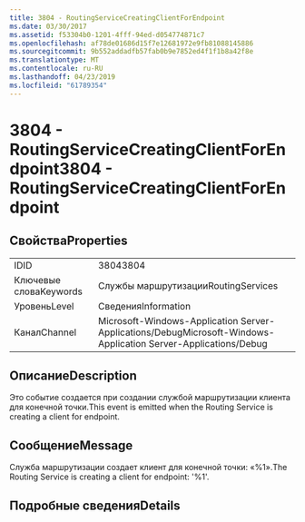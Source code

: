 ```yaml
---
title: 3804 - RoutingServiceCreatingClientForEndpoint
ms.date: 03/30/2017
ms.assetid: f53304b0-1201-4fff-94ed-d054774871c7
ms.openlocfilehash: af78de01686d15f7e12681972e9fb81088145886
ms.sourcegitcommit: 9b552addadfb57fab0b9e7852ed4f1f1b8a42f8e
ms.translationtype: MT
ms.contentlocale: ru-RU
ms.lasthandoff: 04/23/2019
ms.locfileid: "61789354"
---
```

# <a name="3804---routingservicecreatingclientforendpoint"></a><span data-ttu-id="06b64-102">3804 - RoutingServiceCreatingClientForEndpoint</span><span class="sxs-lookup"><span data-stu-id="06b64-102">3804 - RoutingServiceCreatingClientForEndpoint</span></span>
## <a name="properties"></a><span data-ttu-id="06b64-103">Свойства</span><span class="sxs-lookup"><span data-stu-id="06b64-103">Properties</span></span>  
  
|||  
|-|-|  
|<span data-ttu-id="06b64-104">ID</span><span class="sxs-lookup"><span data-stu-id="06b64-104">ID</span></span>|<span data-ttu-id="06b64-105">3804</span><span class="sxs-lookup"><span data-stu-id="06b64-105">3804</span></span>|  
|<span data-ttu-id="06b64-106">Ключевые слова</span><span class="sxs-lookup"><span data-stu-id="06b64-106">Keywords</span></span>|<span data-ttu-id="06b64-107">Службы маршрутизации</span><span class="sxs-lookup"><span data-stu-id="06b64-107">RoutingServices</span></span>|  
|<span data-ttu-id="06b64-108">Уровень</span><span class="sxs-lookup"><span data-stu-id="06b64-108">Level</span></span>|<span data-ttu-id="06b64-109">Сведения</span><span class="sxs-lookup"><span data-stu-id="06b64-109">Information</span></span>|  
|<span data-ttu-id="06b64-110">Канал</span><span class="sxs-lookup"><span data-stu-id="06b64-110">Channel</span></span>|<span data-ttu-id="06b64-111">Microsoft-Windows-Application Server-Applications/Debug</span><span class="sxs-lookup"><span data-stu-id="06b64-111">Microsoft-Windows-Application Server-Applications/Debug</span></span>|  
  
## <a name="description"></a><span data-ttu-id="06b64-112">Описание</span><span class="sxs-lookup"><span data-stu-id="06b64-112">Description</span></span>  
 <span data-ttu-id="06b64-113">Это событие создается при создании службой маршрутизации клиента для конечной точки.</span><span class="sxs-lookup"><span data-stu-id="06b64-113">This event is emitted when the Routing Service is creating a client for endpoint.</span></span>  
  
## <a name="message"></a><span data-ttu-id="06b64-114">Сообщение</span><span class="sxs-lookup"><span data-stu-id="06b64-114">Message</span></span>  
 <span data-ttu-id="06b64-115">Служба маршрутизации создает клиент для конечной точки: «%1».</span><span class="sxs-lookup"><span data-stu-id="06b64-115">The Routing Service is creating a client for endpoint: '%1'.</span></span>  
  
## <a name="details"></a><span data-ttu-id="06b64-116">Подробные сведения</span><span class="sxs-lookup"><span data-stu-id="06b64-116">Details</span></span>
